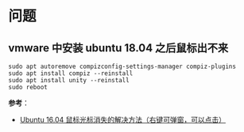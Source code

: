 # 问题

## vmware 中安装 ubuntu 18.04 之后鼠标出不来

```shell
sudo apt autoremove compizconfig-settings-manager compiz-plugins
sudo apt install compiz --reinstall
sudo apt install unity --reinstall
sudo reboot
```

**参考**：

- [Ubuntu 16.04 鼠标光标消失的解决方法（右键可弹窗，可以点击）](https://blog.csdn.net/weixin_34266504/article/details/92299667?utm_medium=distribute.pc_relevant.none-task-blog-BlogCommendFromMachineLearnPai2-2&depth_1-utm_source=distribute.pc_relevant.none-task-blog-BlogCommendFromMachineLearnPai2-2)
